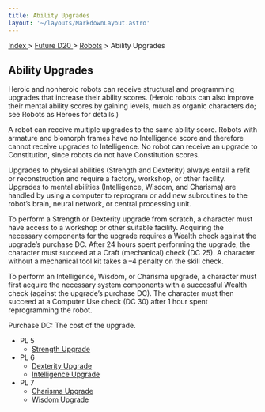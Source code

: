 ```yaml
---
title: Ability Upgrades
layout: '~/layouts/MarkdownLayout.astro'
---
```


[ Index ](/) > [ Future D20 ](/future.d20.srd) > [Robots](/future.d20.srd/robots) > Ability Upgrades

## Ability Upgrades

Heroic and nonheroic robots can receive structural and programming upgrades
that increase their ability scores. (Heroic robots can also improve their
mental ability scores by gaining levels, much as organic characters do; see
Robots as Heroes for details.)

A robot can receive multiple upgrades to the same ability score. Robots with
armature and biomorph frames have no Intelligence score and therefore cannot
receive upgrades to Intelligence. No robot can receive an upgrade to
Constitution, since robots do not have Constitution scores.

Upgrades to physical abilities (Strength and Dexterity) always entail a refit
or reconstruction and require a factory, workshop, or other facility. Upgrades
to mental abilities (Intelligence, Wisdom, and Charisma) are handled by using
a computer to reprogram or add new subroutines to the robot’s brain, neural
network, or central processing unit.

To perform a Strength or Dexterity upgrade from scratch, a character must have
access to a workshop or other suitable facility. Acquiring the necessary
components for the upgrade requires a Wealth check against the upgrade’s
purchase DC. After 24 hours spent performing the upgrade, the character must
succeed at a Craft (mechanical) check (DC 25). A character without a
mechanical tool kit takes a –4 penalty on the skill check.

To perform an Intelligence, Wisdom, or Charisma upgrade, a character must
first acquire the necessary system components with a successful Wealth check
(against the upgrade’s purchase DC). The character must then succeed at a
Computer Use check (DC 30) after 1 hour spent reprogramming the robot.

Purchase DC: The cost of the upgrade.

  * PL 5
    * [Strength Upgrade](/future.d20.srd/robots/ability.upgrades/strength.upgrade)
  * PL 6
    * [Dexterity Upgrade](/future.d20.srd/robots/ability.upgrades/dexterity.upgrade)
    * [Intelligence Upgrade](/future.d20.srd/robots/ability.upgrades/intelligence.upgrade)
  * PL 7
    * [Charisma Upgrade](/future.d20.srd/robots/ability.upgrades/charisma.upgrade)
    * [Wisdom Upgrade](/future.d20.srd/robots/ability.upgrades/wisdom.upgrade)

